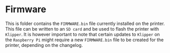 # Firmware

This is folder contains the `FIRMWARE.bin` file currently installed on the printer. This file can be written to an `SD card` and be used to flash the printer with `Klipper`. It is however important to note that certain updates to `Klipper` on the `Raspberry Pi` might require a new `FIRMWARE.bin` file to be created for the printer, depending on the changelog.